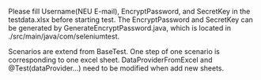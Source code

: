 Please fill Username(NEU E-mail), EncryptPassword, and SecretKey in the testdata.xlsx before starting test.
The EncryptPassword and SecretKey can be generated by GenerateEncryptPassword.java, which is located in ./src/main/java/com/seleniumtest.

Scenarios are extend from BaseTest.
One step of one scenario is corresponding to one excel sheet.
DataProviderFromExcel and @Test(dataProvider...) need to be modified when add new sheets.